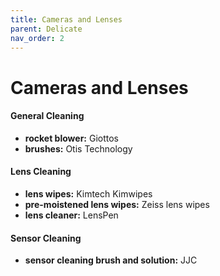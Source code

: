 ```yaml
---
title: Cameras and Lenses
parent: Delicate
nav_order: 2
---
```

# Cameras and Lenses

#### General Cleaning

- **rocket blower:** Giottos
- **brushes:** Otis Technology

#### Lens Cleaning

- **lens wipes:** Kimtech Kimwipes
- **pre-moistened lens wipes:** Zeiss lens wipes
- **lens cleaner:** LensPen

#### Sensor Cleaning

- **sensor cleaning brush and solution:** JJC
